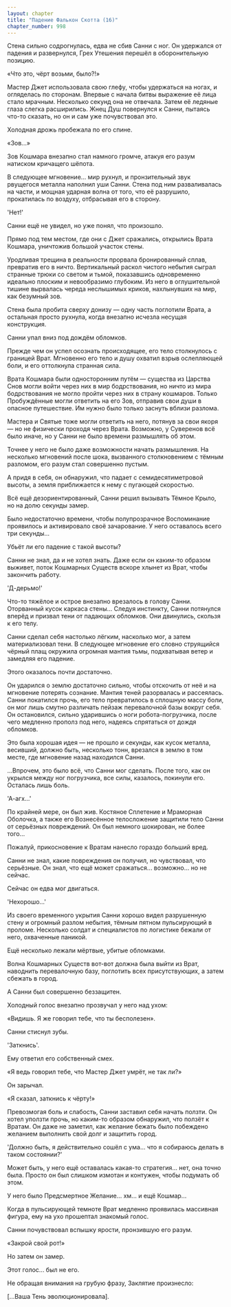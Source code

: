 ```yaml
---
layout: chapter
title: "Падение Фалькон Скотта (16)"
chapter_number: 998
---
```


Стена сильно содрогнулась, едва не сбив Санни с ног. Он удержался от падения и развернулся, Грех Утешения перешёл в оборонительную позицию.

«Что это, чёрт возьми, было?!»

Мастер Джет использовала свою глефу, чтобы удержаться на ногах, и огляделась по сторонам. Впервые с начала битвы выражение её лица стало мрачным. Несколько секунд она не отвечала. Затем её ледяные глаза слегка расширились. Жнец Душ повернулся к Санни, пытаясь что-то сказать, но он и сам уже почувствовал это.

Холодная дрожь пробежала по его спине.

«Зов...»

Зов Кошмара внезапно стал намного громче, атакуя его разум натиском кричащего шёпота.

В следующее мгновение... мир рухнул, и пронзительный звук рвущегося металла наполнил уши Санни. Стена под ним разваливалась на части, и мощная ударная волна от того, что её разрушило, прокатилась по воздуху, отбрасывая его в сторону.

'Нет!'

Санни ещё не увидел, но уже понял, что произошло.

Прямо под тем местом, где они с Джет сражались, открылись Врата Кошмара, уничтожив большой участок стены.

Уродливая трещина в реальности прорвала бронированный сплав, превратив его в ничто. Вертикальный раскол чистого небытия сыграл странные трюки со светом и тьмой, показавшись одновременно идеально плоским и невообразимо глубоким. Из него в оглушительной тишине вырвалась череда неслышимых криков, нахлынувших на мир, как безумный зов.

Стена была пробита сверху донизу — одну часть поглотили Врата, а остальная просто рухнула, когда внезапно исчезла несущая конструкция.

Санни упал вниз под дождём обломков.

Прежде чем он успел осознать происходящее, его тело столкнулось с границей Врат. Мгновенно его тело и душу охватил взрыв ослепляющей боли, и его оттолкнула странная сила.

Врата Кошмара были односторонним путём — существа из Царства Снов могли войти через них в мир бодрствования, но ничто из мира бодрствования не могло пройти через них в страну кошмаров. Только Пробуждённые могли ответить на его Зов, отправив свои души в опасное путешествие. Им нужно было только заснуть вблизи разлома.

Мастера и Святые тоже могли ответить на него, потянув за свои якоря — но не физически проходя через Врата. Возможно, у Суверенов всё было иначе, но у Санни не было времени размышлять об этом.

Точнее у него не было даже возможности начать размышления. На несколько мгновений после шока, вызванного столкновением с тёмным разломом, его разум стал совершенно пустым.

А придя в себя, он обнаружил, что падает с семидесятиметровой высоты, а земля приближается к нему с пугающей скоростью.

Всё ещё дезориентированный, Санни решил вызывать Тёмное Крыло, но на долю секунды замер.

Было недостаточно времени, чтобы полупрозрачное Воспоминание проявилось и активировало своё зачарование. У него оставалось всего три секунды...

Убьёт ли его падение с такой высоты?

Санни не знал, да и не хотел знать. Даже если он каким-то образом выживет, поток Кошмарных Существ вскоре хлынет из Врат, чтобы закончить работу.

'Д-дерьмо!'

Что-то тяжёлое и острое внезапно врезалось в голову Санни. Оторванный кусок каркаса стены... Следуя инстинкту, Санни потянулся вперёд и призвал тени от падающих обломков. Они двинулись, скользя к его телу.

Санни сделал себя настолько лёгким, насколько мог, а затем материализовал тени. В следующее мгновение его словно струящийся чёрный плащ окружила огромная мантия тьмы, подхватывая ветер и замедляя его падение.

Этого оказалось почти достаточно.

Он ударился о землю достаточно сильно, чтобы отскочить от неё и на мгновение потерять сознание. Мантия теней разорвалась и рассеялась. Санни покатился прочь, его тело превратилось в сплошную массу боли, он мог лишь смутно различать пейзаж перевалочной базы вокруг себя. Он остановился, сильно ударившись о ноги робота-погрузчика, после чего медленно прополз под него, надеясь спрятаться от дождя обломков.

Это была хорошая идея — не прошло и секунды, как кусок металла, весивший, должно быть, несколько тонн, врезался в землю в том месте, где мгновение назад находился Санни.

...Впрочем, это было всё, что Санни мог сделать. После того, как он укрылся между ног погрузчика, все силы, казалось, покинули его. Осталась лишь боль.

'А-агх...'

По крайней мере, он был жив. Костяное Сплетение и Мраморная Оболочка, а также его Вознесённое телосложение защитили тело Санни от серьёзных повреждений. Он был немного шокирован, не более того...

Пожалуй, прикосновение к Вратам нанесло гораздо больший вред.

Санни не знал, какие повреждения он получил, но чувствовал, что серьёзные. Он знал, что ещё может сражаться... возможно... но не сейчас.

Сейчас он едва мог двигаться.

'Нехорошо...'

Из своего временного укрытия Санни хорошо видел разрушенную стену и огромный разлом небытия, тёмным пятном пульсирующий в проломе. Несколько солдат и специалистов по логистике бежали от него, охваченные паникой.

Ещё несколько лежали мёртвые, убитые обломками.

Волна Кошмарных Существ вот-вот должна была выйти из Врат, наводнить перевалочную базу, поглотить всех присутствующих, а затем сбежать в город.

А Санни был совершенно беззащитен.

Холодный голос внезапно прозвучал у него над ухом:

«Видишь. Я же говорил тебе, что ты бесполезен».

Санни стиснул зубы.

'Заткнись'.

Ему ответил его собственный смех.

«Я ведь говорил тебе, что Мастер Джет умрёт, не так ли?»

Он зарычал.

«Я сказал, заткнись к чёрту!»

Превозмогая боль и слабость, Санни заставил себя начать ползти. Он хотел уползти прочь, но каким-то образом обнаружил, что ползёт к Вратам. Он даже не заметил, как желание бежать было побеждено желанием выполнить свой долг и защитить город.

'Должно быть, я действительно сошёл с ума... что я собираюсь делать в таком состоянии?'

Может быть, у него ещё оставалась какая-то стратегия... нет, она точно была. Просто он был слишком измотан и контужен, чтобы подумать об этом.

У него было Предсмертное Желание... хм... и ещё Кошмар...

Когда в пульсирующей темноте Врат медленно проявилась массивная фигура, ему на ухо прошептал знакомый голос.

Санни почувствовал вспышку ярости, пронзившую его разум.

«Закрой свой рот!»

Но затем он замер.

Этот голос... был не его.

Не обращая внимания на грубую фразу, Заклятие произнесло:

[...Ваша Тень эволюционировала].